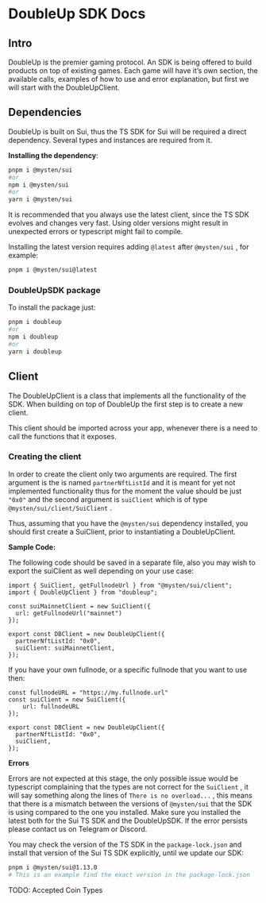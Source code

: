 # DoubleUp SDK Docs

## Intro

DoubleUp is the premier gaming protocol. An SDK is being offered to build products on top of existing games. Each game will have it’s own section, the available calls, examples of how to use and error explanation, but first we will start with the DoubleUpClient.

## Dependencies

DoubleUp is built on Sui, thus the TS SDK for Sui will be required a direct dependency. Several types and instances are required from it. 

**Installing the dependency**:

 

```bash
pnpm i @mysten/sui
#or
npm i @mysten/sui
#or
yarn i @mysten/sui
```

It is recommended that you always use the latest client, since the TS SDK evolves and changes very fast. Using older versions might result in unexpected errors or typescript might fail to compile.

Installing the latest version requires adding `@latest` after `@mysten/sui` , for example:

```bash
pnpm i @mysten/sui@latest
```

### DoubleUpSDK package

To install the package just:

```bash
pnpm i doubleup
#or
npm i doubleup
#or
yarn i doubleup
```

## Client

The DoubleUpClient is a class that implements all the functionality of the SDK. When building on top of DoubleUp the first step is to create a new client.

This client should be imported across your app, whenever there is a need to call the functions that it exposes.

### Creating the client

In order to create the client only two arguments are required. The first argument is the is named `partnerNftListId` and it is meant for yet not implemented functionality thus for the moment the value should be just `"0x0"` and the second argument is `suiClient` which is of type `@mysten/sui/client/SuiClient` .

Thus, assuming that you have the `@mysten/sui` dependency installed, you should first create a SuiClient, prior to instantiating a DoubleUpClient.

**Sample Code:**

The following code should be saved in a separate file, also you may wish to export the suiClient as well depending on your use case:

```tsx
import { SuiClient, getFullnodeUrl } from "@mysten/sui/client";
import { DoubleUpClient } from "doubleup";

const suiMainnetClient = new SuiClient({
  url: getFullnodeUrl("mainnet")
});

export const DBClient = new DoubleUpClient({
  partnerNftListId: "0x0",
  suiClient: suiMainnetClient,
});
```

If you have your own fullnode, or a specific fullnode that you want to use then:

```tsx
const fullnodeURL = "https://my.fullnode.url"
const suiClient = new SuiClient({
	url: fullnodeURL
});

export const DBClient = new DoubleUpClient({
  partnerNftListId: "0x0",
  suiClient,
}); 
```

**Errors**

Errors are not expected at this stage, the only possible issue would be typescript complaining that the types are not correct for the `SuiClient` , it will say something along the lines of `There is no overload...` , this means that there is a mismatch between the versions of `@mysten/sui` that the SDK is using compared to the one you installed. Make sure you installed the latest both for the Sui TS SDK and the DoubleUpSDK. If the error persists please contact us on Telegram or Discord.

You may check the version of the TS SDK in the `package-lock.json` and install that version of the Sui TS SDK explicitly, until we update our SDK:

```bash
pnpm i @mysten/sui@1.13.0 
# This is an example find the exact version in the package-lock.json
```

TODO: Accepted Coin Types